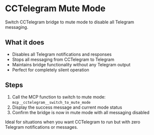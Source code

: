 # CCTelegram Mute Mode

Switch CCTelegram bridge to mute mode to disable all Telegram messaging.

## What it does

- Disables all Telegram notifications and responses
- Stops all messaging from CCTelegram to Telegram
- Maintains bridge functionality without any Telegram output
- Perfect for completely silent operation

## Steps

1. Call the MCP function to switch to mute mode: `mcp__cctelegram__switch_to_mute_mode`
2. Display the success message and current mode status
3. Confirm the bridge is now in mute mode with all messaging disabled

Ideal for situations when you want CCTelegram to run but with zero Telegram notifications or messages.
